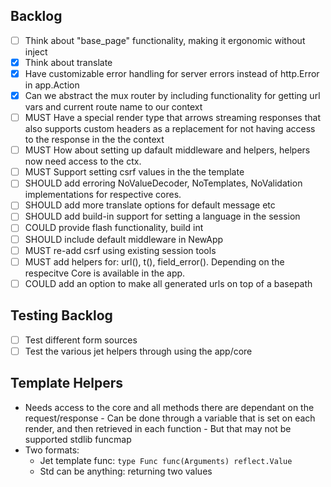 ## Backlog
- [ ] Think about "base_page" functionality, making it ergonomic without inject
- [x] Think about translate
- [x] Have customizable error handling for server errors instead of http.Error in
      app.Action
- [x] Can we abstract the mux router by including functionality for getting url vars and
      current route name to our context
- [ ] MUST Have a special render type that arrows streaming responses that also supports
      custom headers as a replacement for not having access to the response in the
      the context
- [ ] MUST How about setting up dafault middleware and helpers, helpers now need access to the ctx.
- [ ] MUST Support setting csrf values in the the template
- [ ] SHOULD add erroring NoValueDecoder, NoTemplates, NoValidation implementations for 
      respective cores.
- [ ] SHOULD add more translate options for default message etc
- [ ] SHOULD add build-in support for setting a language in the session
- [ ] COULD provide flash functionality, build int
- [ ] SHOULD include default middleware in NewApp
- [ ] MUST re-add csrf using existing session tools
- [ ] MUST add helpers for: url(), t(), field_error(). Depending on the respecitve Core 
      is available in the app.
- [ ] COULD add an option to make all generated urls on top of a basepath

## Testing Backlog
- [ ] Test different form sources
- [ ] Test the various jet helpers through using the app/core

## Template Helpers

- Needs access to the core and all methods there are dependant on the request/response
      - Can be done through a variable that is set on each render, and then retrieved in each function
        - But that may not be supported stdlib funcmap
- Two formats:
    - Jet template func: `type Func func(Arguments) reflect.Value`
    - Std can be anything: returning two values

